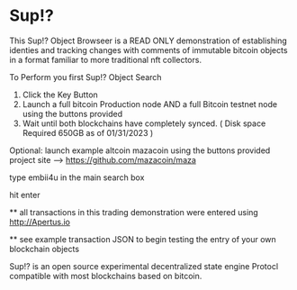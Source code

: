 # Sup!? 

This Sup!? Object Browseer is a READ ONLY demonstration of establishing identies and tracking changes with comments of immutable bitcoin objects in a format familiar to more traditional nft collectors.


To Perform you first Sup!? Object Search

1. Click the Key Button
2. Launch a full bitcoin Production node AND a full Bitcoin testnet node using the buttons provided
3. Wait until both blockchains have completely synced.  ( Disk space Required 650GB as of 01/31/2023 )


Optional:
launch example altcoin mazacoin using the buttons provided   project site -->  https://github.com/mazacoin/maza

type embii4u in the main search box

hit enter


** all transactions in this trading demonstration were entered using http://Apertus.io 

** see example transaction JSON to begin testing the entry of your own blockchain objects



 Sup!? is an open source experimental decentralized state engine Protocl compatible with most blockchains based on bitcoin.
